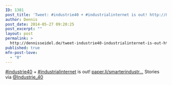 ```yaml
---
ID: 1381
post_title: 'Tweet: #industrie40 + #industrialinternet is out! http://&#8230;'
author: Dennis
post_date: 2014-05-27 09:20:25
post_excerpt: ""
layout: post
permalink: >
  http://dennisseidel.de/tweet-industrie40-industrialinternet-is-out-http/
published: true
mfn-post-love:
  - "0"
---
```

<a href="http://twitter.com/search?q=%23industrie40">#industrie40</a> + <a href="http://twitter.com/search?q=%23industrialinternet">#industrialinternet</a> is out! <a href="http://paper.li/smarterindustry/1375175999">paper.li/smarterindustr…</a> Stories via <a href="http://twitter.com/Industrie_40">@Industrie_40</a>